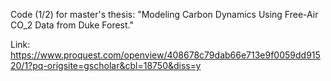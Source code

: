 Code (1/2) for master's thesis: "Modeling Carbon Dynamics Using Free-Air CO_2 Data from Duke Forest."

Link: https://www.proquest.com/openview/408678c79dab66e713e9f0059dd91520/1?pq-origsite=gscholar&cbl=18750&diss=y

